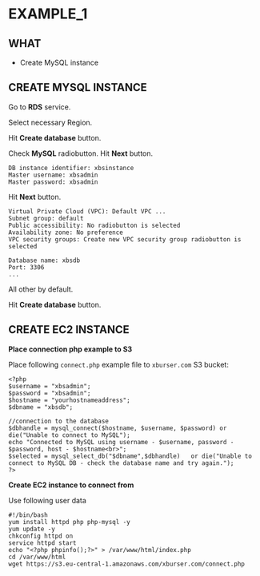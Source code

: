 # EXAMPLE_1

## WHAT
  - Create MySQL instance


## CREATE MYSQL INSTANCE

Go to **RDS** service.

Select necessary Region.

Hit **Create database** button.

Check **MySQL** radiobutton. Hit **Next** button.
```
DB instance identifier: xbsinstance
Master username: xbsadmin
Master password: xbsadmin
```

Hit **Next** button.
```
Virtual Private Cloud (VPC): Default VPC ...
Subnet group: default
Public accessibility: No radiobutton is selected
Availability zone: No preference
VPC security groups: Create new VPC security group radiobutton is selected
```

```
Database name: xbsdb
Port: 3306
...
```

All other by default.

Hit **Create database** button.



## CREATE EC2 INSTANCE

**Place connection php example to S3**

Place following `connect.php` example file to `xburser.com` S3 bucket:
```
<?php 
$username = "xbsadmin"; 
$password = "xbsadmin"; 
$hostname = "yourhostnameaddress"; 
$dbname = "xbsdb";

//connection to the database
$dbhandle = mysql_connect($hostname, $username, $password) or die("Unable to connect to MySQL"); 
echo "Connected to MySQL using username - $username, password - $password, host - $hostname<br>"; 
$selected = mysql_select_db("$dbname",$dbhandle)   or die("Unable to connect to MySQL DB - check the database name and try again."); 
?>
```



**Create EC2 instance to connect from**

Use following user data
```
#!/bin/bash
yum install httpd php php-mysql -y
yum update -y
chkconfig httpd on
service httpd start
echo "<?php phpinfo();?>" > /var/www/html/index.php
cd /var/www/html
wget https://s3.eu-central-1.amazonaws.com/xburser.com/connect.php

```














































